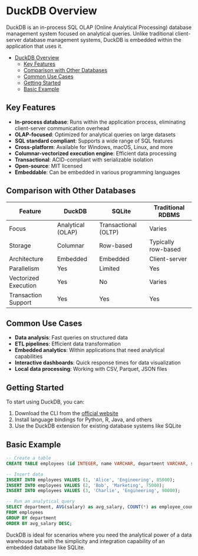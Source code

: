 # DuckDB Overview

DuckDB is an in-process SQL OLAP (Online Analytical Processing) database management system focused on analytical queries. Unlike traditional client-server database management systems, DuckDB is embedded within the application that uses it.

- [DuckDB Overview](#duckdb-overview)
  - [Key Features](#key-features)
  - [Comparison with Other Databases](#comparison-with-other-databases)
  - [Common Use Cases](#common-use-cases)
  - [Getting Started](#getting-started)
  - [Basic Example](#basic-example)

## Key Features

- **In-process database**: Runs within the application process, eliminating client-server communication overhead
- **OLAP-focused**: Optimized for analytical queries on large datasets
- **SQL standard compliant**: Supports a wide range of SQL features
- **Cross-platform**: Available for Windows, macOS, Linux, and more
- **Columnar-vectorized execution engine**: Efficient data processing
- **Transactional**: ACID-compliant with serializable isolation
- **Open-source**: MIT licensed
- **Embeddable**: Can be embedded in various programming languages

## Comparison with Other Databases

| Feature | DuckDB | SQLite | Traditional RDBMS |
|---------|--------|--------|-------------------|
| Focus | Analytical (OLAP) | Transactional (OLTP) | Varies |
| Storage | Columnar | Row-based | Typically row-based |
| Architecture | Embedded | Embedded | Client-server |
| Parallelism | Yes | Limited | Yes |
| Vectorized Execution | Yes | No | Varies |
| Transaction Support | Yes | Yes | Yes |

## Common Use Cases

- **Data analysis**: Fast queries on structured data
- **ETL pipelines**: Efficient data transformation
- **Embedded analytics**: Within applications that need analytical capabilities
- **Interactive dashboards**: Quick response times for data visualization
- **Local data processing**: Working with CSV, Parquet, JSON files

## Getting Started

To start using DuckDB, you can:

1. Download the CLI from the [official website](https://duckdb.org/docs/installation/)
2. Install language bindings for Python, R, Java, and others
3. Use the DuckDB extension for existing database systems like SQLite

## Basic Example

```sql
-- Create a table
CREATE TABLE employees (id INTEGER, name VARCHAR, department VARCHAR, salary DECIMAL);

-- Insert data
INSERT INTO employees VALUES (1, 'Alice', 'Engineering', 85000);
INSERT INTO employees VALUES (2, 'Bob', 'Marketing', 75000);
INSERT INTO employees VALUES (3, 'Charlie', 'Engineering', 90000);

-- Run an analytical query
SELECT department, AVG(salary) as avg_salary, COUNT(*) as employee_count
FROM employees
GROUP BY department
ORDER BY avg_salary DESC;
```

DuckDB is ideal for scenarios where you need the analytical power of a data warehouse but with the simplicity and integration capability of an embedded database like SQLite.